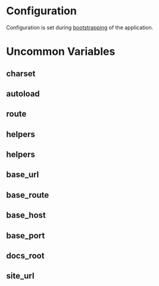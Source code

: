 # Configuration

Configuration is set during [bootstrapping](/documentation/bootstrapping.md) of the application.


# Uncommon Variables

## charset

## autoload

## route

## helpers

## helpers

## base_url

## base_route

## base_host

## base_port

## docs_root

## site_url
